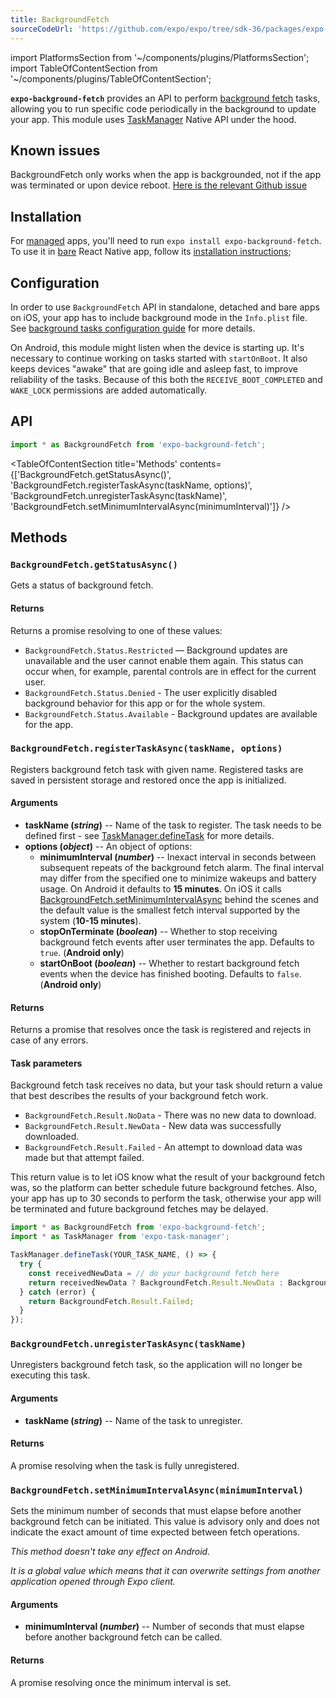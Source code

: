 ```yaml
---
title: BackgroundFetch
sourceCodeUrl: 'https://github.com/expo/expo/tree/sdk-36/packages/expo-background-fetch'
---
```


import PlatformsSection from '~/components/plugins/PlatformsSection';
import TableOfContentSection from '~/components/plugins/TableOfContentSection';

**`expo-background-fetch`** provides an API to perform [background fetch](https://developer.apple.com/documentation/uikit/core_app/managing_your_app_s_life_cycle/preparing_your_app_to_run_in_the_background/updating_your_app_with_background_app_refresh) tasks, allowing you to run specific code periodically in the background to update your app. This module uses [TaskManager](../task-manager) Native API under the hood.

<PlatformsSection android emulator ios simulator />

## Known issues

BackgroundFetch only works when the app is backgrounded, not if the app was terminated or upon device reboot. [Here is the relevant Github issue](https://github.com/expo/expo/issues/3582)

## Installation

For [managed](../../introduction/managed-vs-bare/#managed-workflow) apps, you'll need to run `expo install expo-background-fetch`. To use it in [bare](../../introduction/managed-vs-bare/#bare-workflow) React Native app, follow its [installation instructions](https://github.com/expo/expo/tree/master/packages/expo-background-fetch);

## Configuration

In order to use `BackgroundFetch` API in standalone, detached and bare apps on iOS, your app has to include background mode in the `Info.plist` file. See [background tasks configuration guide](../task-manager#configuration-for-standalone-apps) for more details.

On Android, this module might listen when the device is starting up. It's necessary to continue working on tasks started with `startOnBoot`. It also keeps devices "awake" that are going idle and asleep fast, to improve reliability of the tasks. Because of this both the `RECEIVE_BOOT_COMPLETED` and `WAKE_LOCK` permissions are added automatically.

## API

```js
import * as BackgroundFetch from 'expo-background-fetch';
```

<TableOfContentSection title='Methods' contents={['BackgroundFetch.getStatusAsync()', 'BackgroundFetch.registerTaskAsync(taskName, options)', 'BackgroundFetch.unregisterTaskAsync(taskName)', 'BackgroundFetch.setMinimumIntervalAsync(minimumInterval)']} />

## Methods

### `BackgroundFetch.getStatusAsync()`

Gets a status of background fetch.

#### Returns

Returns a promise resolving to one of these values:

- `BackgroundFetch.Status.Restricted` — Background updates are unavailable and the user cannot enable them again. This status can occur when, for example, parental controls are in effect for the current user.
- `BackgroundFetch.Status.Denied` - The user explicitly disabled background behavior for this app or for the whole system.
- `BackgroundFetch.Status.Available` - Background updates are available for the app.

### `BackgroundFetch.registerTaskAsync(taskName, options)`

Registers background fetch task with given name. Registered tasks are saved in persistent storage and restored once the app is initialized.

#### Arguments

- **taskName (_string_)** -- Name of the task to register. The task needs to be defined first - see [TaskManager.defineTask](../task-manager#taskmanagerdefinetasktaskname-task) for more details.
- **options (_object_)** -- An object of options:
  - **minimumInterval (_number_)** -- Inexact interval in seconds between subsequent repeats of the background fetch alarm. The final interval may differ from the specified one to minimize wakeups and battery usage.
    On Android it defaults to **15 minutes**. On iOS it calls [BackgroundFetch.setMinimumIntervalAsync](#backgroundfetchsetminimumintervalasyncminimuminterval) behind the scenes and the default value is the smallest fetch interval supported by the system (**10-15 minutes**).
  - **stopOnTerminate (_boolean_)** -- Whether to stop receiving background fetch events after user terminates the app. Defaults to `true`. (**Android only**)
  - **startOnBoot (_boolean_)** -- Whether to restart background fetch events when the device has finished booting. Defaults to `false`. (**Android only**)

#### Returns

Returns a promise that resolves once the task is registered and rejects in case of any errors.

#### Task parameters

Background fetch task receives no data, but your task should return a value that best describes the results of your background fetch work.

- `BackgroundFetch.Result.NoData` - There was no new data to download.
- `BackgroundFetch.Result.NewData` - New data was successfully downloaded.
- `BackgroundFetch.Result.Failed` - An attempt to download data was made but that attempt failed.

This return value is to let iOS know what the result of your background fetch was, so the platform can better schedule future background fetches. Also, your app has up to 30 seconds to perform the task, otherwise your app will be terminated and future background fetches may be delayed.

```javascript
import * as BackgroundFetch from 'expo-background-fetch';
import * as TaskManager from 'expo-task-manager';

TaskManager.defineTask(YOUR_TASK_NAME, () => {
  try {
    const receivedNewData = // do your background fetch here
    return receivedNewData ? BackgroundFetch.Result.NewData : BackgroundFetch.Result.NoData;
  } catch (error) {
    return BackgroundFetch.Result.Failed;
  }
});
```

### `BackgroundFetch.unregisterTaskAsync(taskName)`

Unregisters background fetch task, so the application will no longer be executing this task.

#### Arguments

- **taskName (_string_)** -- Name of the task to unregister.

#### Returns

A promise resolving when the task is fully unregistered.

### `BackgroundFetch.setMinimumIntervalAsync(minimumInterval)`

Sets the minimum number of seconds that must elapse before another background fetch can be initiated. This value is advisory only and does not indicate the exact amount of time expected between fetch operations.

_This method doesn't take any effect on Android._

_It is a global value which means that it can overwrite settings from another application opened through Expo client._

#### Arguments

- **minimumInterval (_number_)** -- Number of seconds that must elapse before another background fetch can be called.

#### Returns

A promise resolving once the minimum interval is set.
